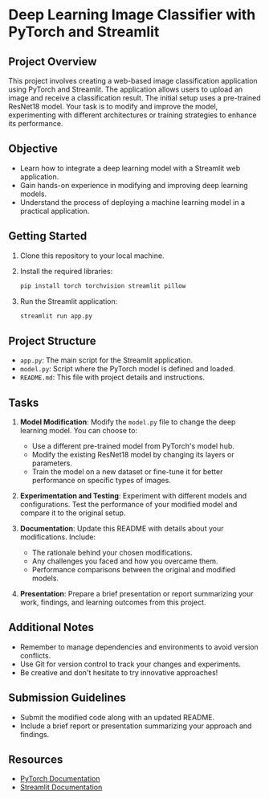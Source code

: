 # Deep Learning Image Classifier with PyTorch and Streamlit

## Project Overview
This project involves creating a web-based image classification application using PyTorch and Streamlit. The application allows users to upload an image and receive a classification result. The initial setup uses a pre-trained ResNet18 model. Your task is to modify and improve the model, experimenting with different architectures or training strategies to enhance its performance.

## Objective
- Learn how to integrate a deep learning model with a Streamlit web application.
- Gain hands-on experience in modifying and improving deep learning models.
- Understand the process of deploying a machine learning model in a practical application.

## Getting Started
1. Clone this repository to your local machine.
2. Install the required libraries:

   ```bash
   pip install torch torchvision streamlit pillow
   ```
3. Run the Streamlit application:

   ```bash
   streamlit run app.py
   ```

## Project Structure
- `app.py`: The main script for the Streamlit application.
- `model.py`: Script where the PyTorch model is defined and loaded.
- `README.md`: This file with project details and instructions.

## Tasks
1. **Model Modification**: Modify the `model.py` file to change the deep learning model. You can choose to:
   - Use a different pre-trained model from PyTorch's model hub.
   - Modify the existing ResNet18 model by changing its layers or parameters.
   - Train the model on a new dataset or fine-tune it for better performance on specific types of images.

2. **Experimentation and Testing**: Experiment with different models and configurations. Test the performance of your modified model and compare it to the original setup.

3. **Documentation**: Update this README with details about your modifications. Include:
   - The rationale behind your chosen modifications.
   - Any challenges you faced and how you overcame them.
   - Performance comparisons between the original and modified models.

4. **Presentation**: Prepare a brief presentation or report summarizing your work, findings, and learning outcomes from this project.

## Additional Notes
- Remember to manage dependencies and environments to avoid version conflicts.
- Use Git for version control to track your changes and experiments.
- Be creative and don't hesitate to try innovative approaches!

## Submission Guidelines
- Submit the modified code along with an updated README.
- Include a brief report or presentation summarizing your approach and findings.

## Resources
- [PyTorch Documentation](https://pytorch.org/docs/stable/index.html)
- [Streamlit Documentation](https://docs.streamlit.io/)
